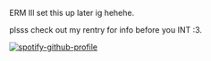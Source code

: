 ERM Ill set this up later ig hehehe.

plsss check out my rentry for info before you INT :3.



[![spotify-github-profile](https://spotify-github-profile.kittinanx.com/api/view?uid=l9ucw6st2d4ml6qkbyc9hrwfc&cover_image=true&theme=novatorem&show_offline=false&background_color=273b42&interchange=false&bar_color=2e61a6&bar_color_cover=false)](https://github.com/kittinan/spotify-github-profile)
